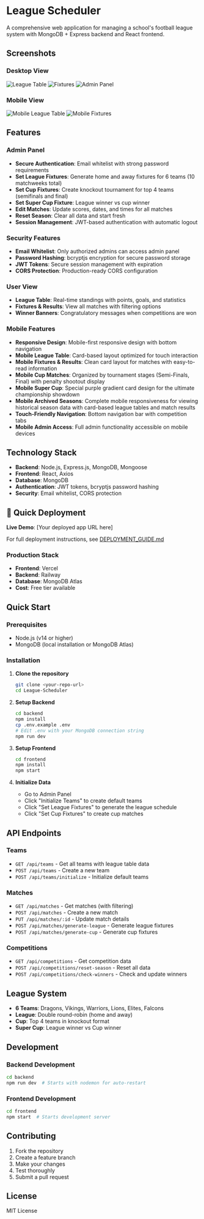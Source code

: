 # League Scheduler

A comprehensive web application for managing a school's football league system with MongoDB + Express backend and React frontend.

## Screenshots

### Desktop View
![League Table](screenshots/desktop-league-table.png)
![Fixtures](screenshots/desktop-fixtures.png)
![Admin Panel](screenshots/desktop-admin-panel.png)

### Mobile View
![Mobile League Table](screenshots/mobile-league-table.png)
![Mobile Fixtures](screenshots/mobile-fixtures.png)

## Features

### Admin Panel
- **Secure Authentication**: Email whitelist with strong password requirements
- **Set League Fixtures**: Generate home and away fixtures for 6 teams (10 matchweeks total)
- **Set Cup Fixtures**: Create knockout tournament for top 4 teams (semifinals and final)
- **Set Super Cup Fixture**: League winner vs cup winner
- **Edit Matches**: Update scores, dates, and times for all matches
- **Reset Season**: Clear all data and start fresh
- **Session Management**: JWT-based authentication with automatic logout

### Security Features
- **Email Whitelist**: Only authorized admins can access admin panel
- **Password Hashing**: bcryptjs encryption for secure password storage
- **JWT Tokens**: Secure session management with expiration
- **CORS Protection**: Production-ready CORS configuration

### User View
- **League Table**: Real-time standings with points, goals, and statistics
- **Fixtures & Results**: View all matches with filtering options
- **Winner Banners**: Congratulatory messages when competitions are won

### Mobile Features
- **Responsive Design**: Mobile-first responsive design with bottom navigation
- **Mobile League Table**: Card-based layout optimized for touch interaction
- **Mobile Fixtures & Results**: Clean card layout for matches with easy-to-read information
- **Mobile Cup Matches**: Organized by tournament stages (Semi-Finals, Final) with penalty shootout display
- **Mobile Super Cup**: Special purple gradient card design for the ultimate championship showdown
- **Mobile Archived Seasons**: Complete mobile responsiveness for viewing historical season data with card-based league tables and match results
- **Touch-Friendly Navigation**: Bottom navigation bar with competition tabs
- **Mobile Admin Access**: Full admin functionality accessible on mobile devices

## Technology Stack

- **Backend**: Node.js, Express.js, MongoDB, Mongoose
- **Frontend**: React, Axios
- **Database**: MongoDB
- **Authentication**: JWT tokens, bcryptjs password hashing
- **Security**: Email whitelist, CORS protection

## 🚀 Quick Deployment

**Live Demo**: [Your deployed app URL here]

For full deployment instructions, see [DEPLOYMENT_GUIDE.md](DEPLOYMENT_GUIDE.md)

### Production Stack
- **Frontend**: Vercel
- **Backend**: Railway
- **Database**: MongoDB Atlas
- **Cost**: Free tier available

## Quick Start

### Prerequisites
- Node.js (v14 or higher)
- MongoDB (local installation or MongoDB Atlas)

### Installation

1. **Clone the repository**
   ```bash
   git clone <your-repo-url>
   cd League-Scheduler
   ```

2. **Setup Backend**
   ```bash
   cd backend
   npm install
   cp .env.example .env
   # Edit .env with your MongoDB connection string
   npm run dev
   ```

3. **Setup Frontend**
   ```bash
   cd frontend
   npm install
   npm start
   ```

4. **Initialize Data**
   - Go to Admin Panel
   - Click "Initialize Teams" to create default teams
   - Click "Set League Fixtures" to generate the league schedule
   - Click "Set Cup Fixtures" to create cup matches

## API Endpoints

### Teams
- `GET /api/teams` - Get all teams with league table data
- `POST /api/teams` - Create a new team
- `POST /api/teams/initialize` - Initialize default teams

### Matches
- `GET /api/matches` - Get matches (with filtering)
- `POST /api/matches` - Create a new match
- `PUT /api/matches/:id` - Update match details
- `POST /api/matches/generate-league` - Generate league fixtures
- `POST /api/matches/generate-cup` - Generate cup fixtures

### Competitions
- `GET /api/competitions` - Get competition data
- `POST /api/competitions/reset-season` - Reset all data
- `POST /api/competitions/check-winners` - Check and update winners

## League System

- **6 Teams**: Dragons, Vikings, Warriors, Lions, Elites, Falcons
- **League**: Double round-robin (home and away)
- **Cup**: Top 4 teams in knockout format
- **Super Cup**: League winner vs Cup winner

## Development

### Backend Development
```bash
cd backend
npm run dev  # Starts with nodemon for auto-restart
```

### Frontend Development
```bash
cd frontend
npm start  # Starts development server
```

## Contributing

1. Fork the repository
2. Create a feature branch
3. Make your changes
4. Test thoroughly
5. Submit a pull request

## License

MIT License
